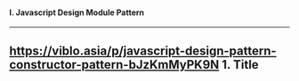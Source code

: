 #### I. Javascript Design Module Pattern
---
https://viblo.asia/p/javascript-design-pattern-constructor-pattern-bJzKmMyPK9N
**1. Title**
- 

```javascript

```

